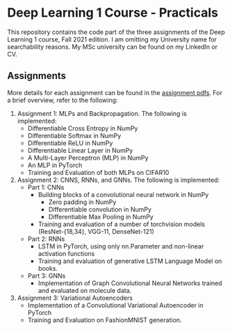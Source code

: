 # Deep Learning 1 Course - Practicals

This repository contains the code part of the three assignments of the Deep Learning 1 course, Fall 2021 edition.
I am omitting my University name for searchability reasons. My MSc university can be found on my LinkedIn or CV.

## Assignments

More details for each assignment can be found in the [assignment pdfs](./pdfs/).
For a brief overview, refer to the following:

1. Assignment 1: MLPs and Backpropagation. The following is implemented:
    - Differentiable Cross Entropy in NumPy
    - Differentiable Softmax in NumPy
    - Differentiable ReLU in NumPy
    - Differentiable Linear Layer in NumPy
    - A Multi-Layer Perceptron (MLP) in NumPy
    - An MLP in PyTorch
    - Training and Evaluation of both MLPs on CIFAR10
2. Assignment 2: CNNS, RNNs, and GNNs. The following is implemented:
    - Part 1: CNNs
        - Building blocks of a convolutional neural network in NumPy
            - Zero padding in NumPy
            - Differentiable convolution in NumPy 
            - Differentiable Max Pooling in NumPy
        - Training and evaluation of a number of torchvision models (ResNet-{18,34}, VGG-11, DenseNet-121)
    - Part 2: RNNs
        - LSTM in PyTorch, using only nn.Parameter and non-linear activation functions
        - Training and evaluation of generative LSTM Language Model on books.
    - Part 3: GNNs
        - Implementation of Graph Convolutional Neural Networks trained and evaluated on molecule data.
3. Assignment 3: Variational Autoencoders
    - Implementation of a Convolutional Variational Autoencoder in PyTorch
    - Training and Evaluation on FashionMNIST generation.
    
